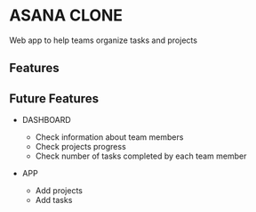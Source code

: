 # ASANA CLONE

Web app to help teams organize tasks and projects

## Features


## Future Features

* DASHBOARD

  * Check information about team members
  * Check projects progress
  * Check number of tasks completed by each team member

* APP

  * Add projects
  * Add tasks
  